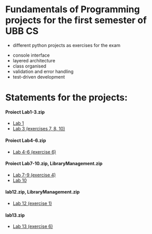 # Fundamentals of Programming projects for the first semester of UBB CS

+ different python projects as exercises for the exam
- console interface
- layered architecture
- class organised
- validation and error handling
- test-driven development

# Statements for the projects:

<h4>Proiect Lab1-3.zip</h4>
<ul>
  <li><a href=https://www.cs.ubbcluj.ro/~istvanc/fp/lab/Lab1.pdf>Lab 1</a></li>
  <li><a href=https://www.cs.ubbcluj.ro/~istvanc/fp/lab/Lab3.pdf>Lab 3 (exercises 7, 8, 10)</a></li>
</ul> 

<h4>Proiect Lab4-6.zip</h4>
<ul>
  <li><a href=https://www.cs.ubbcluj.ro/~istvanc/fp/lab/Lab4-6.pdf>Lab 4-6 (exercise 6)</a></li>
</ul> 

<h4>Proiect Lab7-10.zip, LibraryManagement.zip</h4>
<ul>
  <li><a href=https://www.cs.ubbcluj.ro/~istvanc/fp/lab/Lab7-9.pdf>Lab 7-9 (exercise 4)</a></li>
  <li><a href=https://www.cs.ubbcluj.ro/~istvanc/fp/lab/Lab10.pdf>Lab 10</a></li>
</ul> 

<h4>lab12.zip, LibraryManagement.zip</h4>
<ul>
  <li><a href=https://www.cs.ubbcluj.ro/~istvanc/fp/lab/Lab12.pdf>Lab 12 (exercise 1)</a></li>
</ul> 

<h4>lab13.zip</h4>
<ul>
  <li><a href=https://www.cs.ubbcluj.ro/~istvanc/fp/lab/Lab13.pdf>Lab 13 (exercise 6)</a></li>
</ul> 

